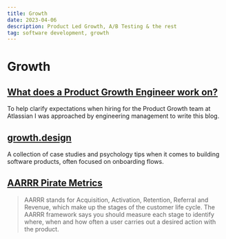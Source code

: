 ```yaml
---
title: Growth
date: 2023-04-06
description: Product Led Growth, A/B Testing & the rest
tag: software development, growth
---
```


# Growth

## [What does a Product Growth Engineer work on?](https://www.atlassian.com/engineering/what-does-a-product-growth-engineer-work-on)

To help clarify expectations when hiring for the Product Growth team at Atlassian I was approached by engineering management to write this blog.

## [growth.design](https://growth.design/case-studies)

A collection of case studies and psychology tips when it comes to building software products, often focused on onboarding flows.

## [AARRR Pirate Metrics](https://builtin.com/growth-hacking/aarrr)

> AARRR stands for Acquisition, Activation, Retention, Referral and Revenue, which make up the stages of the customer life cycle. The AARRR framework says you should measure each stage to identify where, when and how often a user carries out a desired action with the product.

